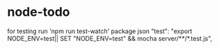 # node-todo


for testing run 'npm run test-watch' 
package json
"test": "export NODE_ENV=test|| SET \"NODE_ENV=test\" && mocha server/**/*.test.js",